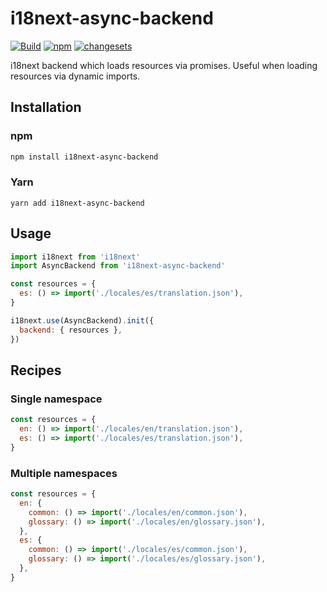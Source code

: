 # i18next-async-backend

[![Build](https://github.com/Widen/i18next-async-backend/actions/workflows/build.yml/badge.svg)](https://github.com/Widen/i18next-async-backend/actions/workflows/build.yml)
[![npm](https://img.shields.io/npm/v/i18next-async-backend)](https://www.npmjs.com/package/i18next-async-backend)
[![changesets](https://img.shields.io/badge/maintained%20with-changesets-blue)](https://github.com/atlassian/changesets)

i18next backend which loads resources via promises. Useful when loading
resources via dynamic imports.

## Installation

### npm

```sh
npm install i18next-async-backend
```

### Yarn

```
yarn add i18next-async-backend
```

## Usage

```js
import i18next from 'i18next'
import AsyncBackend from 'i18next-async-backend'

const resources = {
  es: () => import('./locales/es/translation.json'),
}

i18next.use(AsyncBackend).init({
  backend: { resources },
})
```

## Recipes

### Single namespace

```js
const resources = {
  en: () => import('./locales/en/translation.json'),
  es: () => import('./locales/es/translation.json'),
}
```

### Multiple namespaces

```js
const resources = {
  en: {
    common: () => import('./locales/en/common.json'),
    glossary: () => import('./locales/en/glossary.json'),
  },
  es: {
    common: () => import('./locales/es/common.json'),
    glossary: () => import('./locales/es/glossary.json'),
  },
}
```
